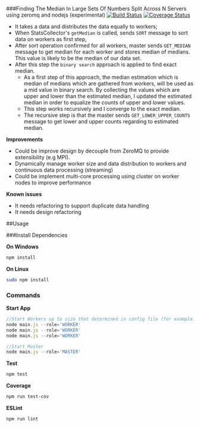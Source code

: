 ###Finding The Median In Large Sets Of Numbers Split Across N Servers using zeromq and nodejs (experimental)
[![Build Status](https://travis-ci.org/ziyasal/cerebro.svg?branch=master)](https://travis-ci.org/ziyasal/cerebro)  [![Coverage Status](https://coveralls.io/repos/github/ziyasal/cerebro/badge.svg?branch=master)](https://coveralls.io/github/ziyasal/cerebro?branch=master)

- It takes a data and distributes the data equally to workers;
- When StatsCollector's `getMedian` is called, sends `SORT` message to sort data on workers as first step,
- After sort operation confirmed for all workers, master sends `GET_MEDIAN` message to get median for each worker and stores median of medians. This value is likely  to be the median of our data set.
- After this step the `binary search` approach is applied to find exact median.
  - As a first step of this approach, the median estimation which is median of medians which are gathered from workers, will be used as a mid value in binary search.
    By collecting the values which are upper and lower than the estimated median, I updated the estimated median in order to equalize the counts of upper and lower values. 
  - This step works recursively and I converge to the exact median.
  - The recursive step is that the master sends `GET_LOWER_UPPER_COUNTS` message to get lower and upper counts regarding to estimated median.
 
**Improvements**
 - Could be improve design by decouple from ZeroMQ to provide extensibility (e.g MPI).
 - Dynamically manage worker size and data distribution to workers and continuous data processing (streaming)
 - Could be implement multi-core processing using cluster on worker nodes to improve performance
 
**Known issues**
 - It needs refactoring to support duplicate data handling
 - It needs design refactoring
 
 ##Usage
 
 ###Install Dependencies
 
 **On Windows**
 ```sh
 npm install
 ```
 
 **On Linux**
 ```sh
 sudo npm install
 ```

 ### Commands
 
 **Start App**
 ```js
//Start Workers up to size that determined in config file (for example:3)
node main.js --role='WORKER'
node main.js --role='WORKER'
node main.js --role='WORKER'

//Start Master
node main.js --role='MASTER'
 ```
 
 **Test**
 ```sh
 npm test
 ```
 
 **Coverage**
 ```sh
 npm run test-cov
 ```
 
 **ESLint**
 ```sh
 npm run lint
 ```
